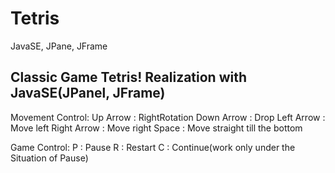 # Tetris
JavaSE, JPane, JFrame

## Classic Game Tetris! Realization with JavaSE(JPanel, JFrame)

Movement Control:
 Up Arrow : RightRotation
 Down Arrow : Drop
 Left Arrow : Move left
 Right Arrow : Move right
 Space : Move straight till the bottom
 
Game Control:
P : Pause
R : Restart
C : Continue(work only under the Situation of Pause)
